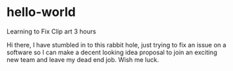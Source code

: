 # hello-world
Learning to Fix Clip art 3 hours

Hi there, I have stumbled in to this rabbit hole, just trying to fix an issue on a software so I can make a decent looking idea proposal to join an exciting new team and leave my dead end job. 
Wish me luck. 
